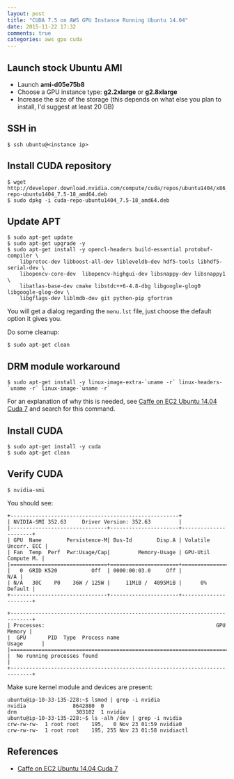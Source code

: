 ```yaml
---
layout: post
title: "CUDA 7.5 on AWS GPU Instance Running Ubuntu 14.04"
date: 2015-11-22 17:32
comments: true
categories: aws gpu cuda
---
```


## Launch stock Ubuntu AMI 

* Launch **ami-d05e75b8**
* Choose a GPU instance type: **g2.2xlarge** or **g2.8xlarge**
* Increase the size of the storage (this depends on what else you plan to install, I'd suggest at least 20 GB)

## SSH in

```
$ ssh ubuntu@<instance ip>
```

## Install CUDA repository


```
$ wget http://developer.download.nvidia.com/compute/cuda/repos/ubuntu1404/x86_64/cuda-repo-ubuntu1404_7.5-18_amd64.deb
$ sudo dpkg -i cuda-repo-ubuntu1404_7.5-18_amd64.deb
```

## Update APT 

```
$ sudo apt-get update
$ sudo apt-get upgrade -y
$ sudo apt-get install -y opencl-headers build-essential protobuf-compiler \
    libprotoc-dev libboost-all-dev libleveldb-dev hdf5-tools libhdf5-serial-dev \
    libopencv-core-dev  libopencv-highgui-dev libsnappy-dev libsnappy1 \
    libatlas-base-dev cmake libstdc++6-4.8-dbg libgoogle-glog0 libgoogle-glog-dev \
    libgflags-dev liblmdb-dev git python-pip gfortran
```

You will get a dialog regarding the `menu.lst` file, just choose the default option it gives you.

Do some cleanup:

```
$ sudo apt-get clean
```

## DRM module workaround

```
$ sudo apt-get install -y linux-image-extra-`uname -r` linux-headers-`uname -r` linux-image-`uname -r`
```

For an explanation of why this is needed, see [Caffe on EC2 Ubuntu 14.04 Cuda 7](https://github.com/BVLC/caffe/wiki/Caffe-on-EC2-Ubuntu-14.04-Cuda-7) and search for this command.

## Install CUDA

```
$ sudo apt-get install -y cuda
$ sudo apt-get clean
```

## Verify CUDA

```
$ nvidia-smi
```

You should see:

```
+------------------------------------------------------+
| NVIDIA-SMI 352.63     Driver Version: 352.63         |
|-------------------------------+----------------------+----------------------+
| GPU  Name        Persistence-M| Bus-Id        Disp.A | Volatile Uncorr. ECC |
| Fan  Temp  Perf  Pwr:Usage/Cap|         Memory-Usage | GPU-Util  Compute M. |
|===============================+======================+======================|
|   0  GRID K520           Off  | 0000:00:03.0     Off |                  N/A |
| N/A   30C    P0    36W / 125W |     11MiB /  4095MiB |      0%      Default |
+-------------------------------+----------------------+----------------------+

+-----------------------------------------------------------------------------+
| Processes:                                                       GPU Memory |
|  GPU       PID  Type  Process name                               Usage      |
|=============================================================================|
|  No running processes found                                                 |
+-----------------------------------------------------------------------------+
```

Make sure kernel module and devices are present:

```
ubuntu@ip-10-33-135-228:~$ lsmod | grep -i nvidia
nvidia               8642880  0
drm                   303102  1 nvidia
ubuntu@ip-10-33-135-228:~$ ls -alh /dev | grep -i nvidia
crw-rw-rw-  1 root root    195,   0 Nov 23 01:59 nvidia0
crw-rw-rw-  1 root root    195, 255 Nov 23 01:58 nvidiactl
```

## References

* [Caffe on EC2 Ubuntu 14.04 Cuda 7](https://github.com/BVLC/caffe/wiki/Caffe-on-EC2-Ubuntu-14.04-Cuda-7)